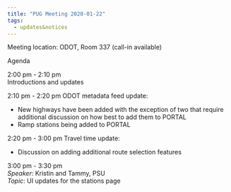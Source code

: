 ```yaml
---
title: "PUG Meeting 2020-01-22"
tags:
  - updates&notices
---
```

Meeting location: ODOT, Room 337 (call-in available)  

Agenda  

2:00 pm - 2:10 pm  
Introductions and updates

2:10 pm - 2:20 pm
ODOT metadata feed update:
- New highways have been added with the exception of two that require additional discussion on how best to add them to PORTAL
- Ramp stations being added to PORTAL

2:20 pm - 3:00 pm
Travel time update:
- Discussion on adding additional route selection features

3:00 pm - 3:30 pm  
_Speaker_: Kristin and Tammy, PSU  
_Topic_: UI updates for the stations page
